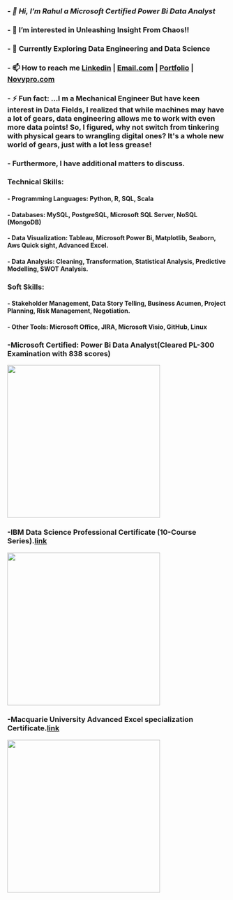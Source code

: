 ### ***- 👋 Hi, I’m Rahul a Microsoft Certified Power Bi Data Analyst***

### - 👀 I’m interested in Unleashing Insight From Chaos!!
### - 🌱 Currently Exploring Data Engineering and Data Science
### - 📫 How to reach me [Linkedin](https://www.linkedin.com/in/rahul-yadav-6a29401a9/) | [Email.com](reyyadav941@gmail.com) | [Portfolio](https://codebasics.io/portfolio/Rahul-Raju-Yadav) | [Novypro.com](https://www.novypro.com/edit_projects/rahul-raju-yadav)

### - ⚡ Fun fact: ...I m a Mechanical Engineer But have keen interest in Data Fields, I realized that while machines may have a lot of gears, data engineering allows me to work with even more data points! So, I figured, why not switch from tinkering with physical gears to wrangling digital ones? It's a whole new world of gears, just with a lot less grease!

### - Furthermore, I have additional matters to discuss.
### Technical Skills:
#### - Programming Languages: Python, R, SQL, Scala
#### - Databases: MySQL, PostgreSQL, Microsoft SQL Server, NoSQL (MongoDB)
#### - Data Visualization: Tableau, Microsoft Power Bi, Matplotlib, Seaborn, Aws Quick sight, Advanced Excel.
#### - Data Analysis: Cleaning, Transformation, Statistical Analysis, Predictive Modelling, SWOT Analysis.
### Soft Skills: 
#### - Stakeholder Management, Data Story Telling, Business Acumen, Project Planning, Risk Management, Negotiation.
#### - Other Tools: Microsoft Office, JIRA, Microsoft Visio, GitHub, Linux



### -Microsoft Certified: Power Bi Data Analyst(Cleared PL-300 Examination with 838 scores)
<img src="https://github.com/Reyyadav/Reyyadav/assets/153619494/d6d8a055-7770-45c1-a754-2df7c02da862" width="350" height="350"> 



### -IBM Data Science Professional Certificate (10-Course Series).[link](https://coursera.org/share/cee78926256c886de47baec90196c6d1)
<img src="https://github.com/Reyyadav/Reyyadav/assets/153619494/0781a94f-baae-4a60-b392-65dc32a6d01b" width="350" height="350">


### -Macquarie University Advanced Excel specialization Certificate.[link](https://coursera.org/share/a0050f53a1f05a5364c3fd775418c312)
<img src="https://github.com/Reyyadav/Reyyadav/assets/153619494/22fa23a7-9ad2-4557-ae69-a079e33bb424" width="350" height="350">


<!---
Reyyadav/Reyyadav is a ✨ special ✨ repository because its `README.md` (this file) appears on your GitHub profile.
You can click the Preview link to take a look at your changes.
--->


